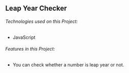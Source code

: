 ## Leap Year Checker

###### Technologies used on this Project:
 * JavaScript

###### Features in this Project:
* You can check whether a number is leap year or not.

